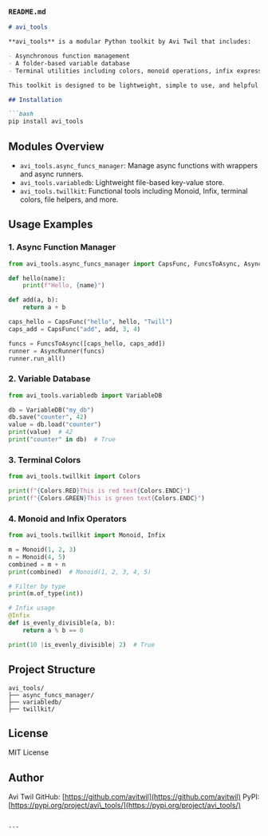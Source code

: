 
### `README.md`

````markdown
# avi_tools

**avi_tools** is a modular Python toolkit by Avi Twil that includes:

- Asynchronous function management
- A folder-based variable database
- Terminal utilities including colors, monoid operations, infix expressions, and file helpers

This toolkit is designed to be lightweight, simple to use, and helpful for scripting, automation, and educational purposes.

## Installation

```bash
pip install avi_tools
````

## Modules Overview

* `avi_tools.async_funcs_manager`: Manage async functions with wrappers and async runners.
* `avi_tools.variabledb`: Lightweight file-based key-value store.
* `avi_tools.twillkit`: Functional tools including Monoid, Infix, terminal colors, file helpers, and more.

## Usage Examples

### 1. Async Function Manager

```python
from avi_tools.async_funcs_manager import CapsFunc, FuncsToAsync, AsyncRunner

def hello(name):
    print(f"Hello, {name}")

def add(a, b):
    return a + b

caps_hello = CapsFunc("hello", hello, "Twill")
caps_add = CapsFunc("add", add, 3, 4)

funcs = FuncsToAsync([caps_hello, caps_add])
runner = AsyncRunner(funcs)
runner.run_all()
```

### 2. Variable Database

```python
from avi_tools.variabledb import VariableDB

db = VariableDB("my_db")
db.save("counter", 42)
value = db.load("counter")
print(value)  # 42
print("counter" in db)  # True
```

### 3. Terminal Colors

```python
from avi_tools.twillkit import Colors

print(f"{Colors.RED}This is red text{Colors.ENDC}")
print(f"{Colors.GREEN}This is green text{Colors.ENDC}")
```

### 4. Monoid and Infix Operators

```python
from avi_tools.twillkit import Monoid, Infix

m = Monoid(1, 2, 3)
n = Monoid(4, 5)
combined = m + n
print(combined)  # Monoid(1, 2, 3, 4, 5)

# Filter by type
print(m.of_type(int))

# Infix usage
@Infix
def is_evenly_divisible(a, b):
    return a % b == 0

print(10 |is_evenly_divisible| 2)  # True
```

## Project Structure

```
avi_tools/
├── async_funcs_manager/
├── variabledb/
├── twillkit/
```

## License

MIT License

## Author

Avi Twil
GitHub: [https://github.com/avitwil](https://github.com/avitwil)
PyPI: [https://pypi.org/project/avi\_tools/](https://pypi.org/project/avi_tools/)

```

---



